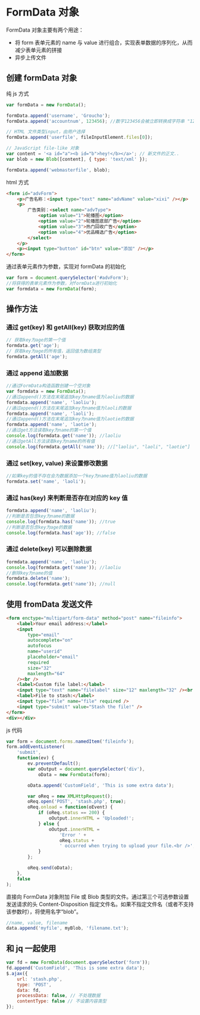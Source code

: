 # FormData 对象

FormData 对象主要有两个用途：

-   将 form 表单元素的 name 与 value 进行组合，实现表单数据的序列化，从而减少表单元素的拼接
-   异步上传文件

## 创建 formData 对象

纯 js 方式

```js
var formData = new FormData();

formData.append('username', 'Groucho');
formData.append('accountnum', 123456); //数字123456会被立即转换成字符串 "123456"

// HTML 文件类型input，由用户选择
formData.append('userfile', fileInputElement.files[0]);

// JavaScript file-like 对象
var content = '<a id="a"><b id="b">hey!</b></a>'; // 新文件的正文..
var blob = new Blob([content], { type: 'text/xml' });

formData.append('webmasterfile', blob);
```

html 方式

```html
<form id="advForm">
    <p>广告名称：<input type="text" name="advName" value="xixi" /></p>
    <p>
        广告类别：<select name="advType">
            <option value="1">轮播图</option>
            <option value="2">轮播图底部广告</option>
            <option value="3">热门回收广告</option>
            <option value="4">优品精选广告</option>
        </select>
    </p>
    <p><input type="button" id="btn" value="添加" /></p>
</form>
```

通过表单元素作为参数，实现对 formData 的初始化

```js
var form = document.querySelector('#advForm');
//将获得的表单元素作为参数，对formData进行初始化
var formdata = new FormData(form);
```

## 操作方法

### 通过 get(key) 和 getAll(key) 获取对应的值

```js
// 获取key为age的第一个值
formdata.get('age');
// 获取key为age的所有值，返回值为数组类型
formdata.getAll('age');
```

### 通过 append 追加数据

```js
//通过FormData构造函数创建一个空对象
var formdata = new FormData();
//通过append()方法在末尾追加key为name值为laoliu的数据
formdata.append('name', 'laoliu');
//通过append()方法在末尾追加key为name值为laoli的数据
formdata.append('name', 'laoli');
//通过append()方法在末尾追加key为name值为laotie的数据
formdata.append('name', 'laotie');
//通过get方法读取key为name的第一个值
console.log(formdata.get('name')); //laoliu
//通过getAll方法读取key为name的所有值
console.log(formdata.getAll('name')); //["laoliu", "laoli", "laotie"]
```

### 通过 set(key, value) 来设置修改数据

```js
//如果key的值不存在会为数据添加一个key为name值为laoliu的数据
formdata.set('name', 'laoli');
```

### 通过 has(key) 来判断是否存在对应的 key 值

```js
formdata.append('name', 'laoliu');
//判断是否包含key为name的数据
console.log(formdata.has('name')); //true
//判断是否包含key为age的数据
console.log(formdata.has('age')); //false
```

### 通过 delete(key) 可以删除数据

```js
formdata.append('name', 'laoliu');
console.log(formdata.get('name')); //laoliu
//删除key为name的值
formdata.delete('name');
console.log(formdata.get('name')); //null
```

## 使用 fromData 发送文件

```html
<form enctype="multipart/form-data" method="post" name="fileinfo">
    <label>Your email address:</label>
    <input
        type="email"
        autocomplete="on"
        autofocus
        name="userid"
        placeholder="email"
        required
        size="32"
        maxlength="64"
    /><br />
    <label>Custom file label:</label>
    <input type="text" name="filelabel" size="12" maxlength="32" /><br />
    <label>File to stash:</label>
    <input type="file" name="file" required />
    <input type="submit" value="Stash the file!" />
</form>
<div></div>
```

js 代码

```js
var form = document.forms.namedItem('fileinfo');
form.addEventListener(
    'submit',
    function(ev) {
        ev.preventDefault();
        var oOutput = document.querySelector('div'),
            oData = new FormData(form);

        oData.append('CustomField', 'This is some extra data');

        var oReq = new XMLHttpRequest();
        oReq.open('POST', 'stash.php', true);
        oReq.onload = function(oEvent) {
            if (oReq.status == 200) {
                oOutput.innerHTML = 'Uploaded!';
            } else {
                oOutput.innerHTML =
                    'Error ' +
                    oReq.status +
                    ' occurred when trying to upload your file.<br />';
            }
        };

        oReq.send(oData);
    },
    false
);
```

直接向 FormData 对象附加 File 或 Blob 类型的文件。通过第三个可选参数设置发送请求的头 Content-Disposition 指定文件名。如果不指定文件名（或者不支持该参数时），将使用名字“blob”。

```js
//name, value, filename
data.append('myfile', myBlob, 'filename.txt');
```

## 和 jq 一起使用

```js
var fd = new FormData(document.querySelector('form'));
fd.append('CustomField', 'This is some extra data');
$.ajax({
    url: 'stash.php',
    type: 'POST',
    data: fd,
    processData: false, // 不处理数据
    contentType: false // 不设置内容类型
});
```
